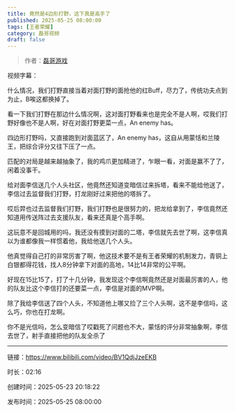 ```yaml
---
title: 竟然是4边形打野，这下真是高手了
published: 2025-05-25 08:00:00
tags: [王者荣耀]
category: 磊哥视频
draft: false
---
```



> 作者：[磊哥游戏](https://space.bilibili.com/268941858?spm_id_from=333.788.upinfo.head.click)

视频字幕：

什么情况，我们打野直接当着对面打野的面抢他的红Buff，尽力了，传统功夫点到为止，B唉这都换掉了。

看一下我们打野在那边什么情况啊，这对面打野看来也是完全不是人啊，哎我们打野好像也不是人啊，好在对面打野更菜一点，An enemy has。

四边形打野吗，又直接跑到对面蓝区了，An enemy has，这自从用蒙恬和兰陵王，把综合评分又往下压了一点。

匹配的对局是越来越抽象了，我的鸡爪更加精进了，乍眼一看，对面是赢不了了，闲着没事干。

给对面李信送几个人头社区，他竟然还知道变暗信过来拆塔，看来不能给他送了，李信过去监督我们打野，打龙刚好过来把他的塔拆了。

哎后羿也过去监督我们打野，我们打野也是很努力的，把龙给拿到了，李信竟然还知道用传送阵过去支援队友，看来还真是个高手啊。

这玩意不是回城用的吗，我还没有摸到对面的二塔，李信就先去世了啊，这李信真以为谁都像我一样惯着他，我给他送几个人头。

他真觉得自己打的非常厉害了啊，他这技术要不是有王者荣耀的机制发力，青铜上白银都得花钱，找人8分钟拿下对面的高地，14比14非常的公平啊。

好现在15比15了，打了十几分钟，我发现这个李信啊竟然还是对面最厉害的人，他的队友比这个李信打的还要菜一点，李信是对面的MVP啊。

除了我给李信送了四个人头，不知道他上哪又捡了三个人头啊，这不是李信吗，这么巧，你也在打龙啊。

你不是光信吗，怎么变暗信了哎戳死了问题也不大，蒙恬的评分非常抽象啊，李信去世了，射手直接把他的队友全杀了

---


链接：https://www.bilibili.com/video/BV1QdjJzeEKB



时长：02:16

创建时间：2025-05-23 20:18:22

发布时间：2025-05-25 08:00:00
